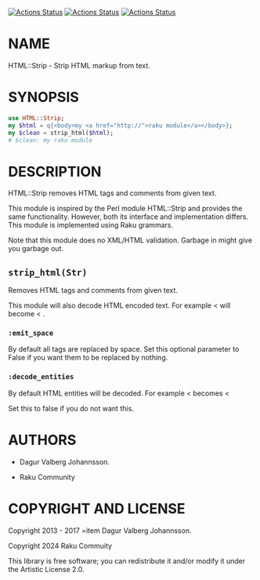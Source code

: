 [![Actions Status](https://github.com/raku-community-modules/HTML-Strip/actions/workflows/linux.yml/badge.svg)](https://github.com/raku-community-modules/HTML-Strip/actions) [![Actions Status](https://github.com/raku-community-modules/HTML-Strip/actions/workflows/macos.yml/badge.svg)](https://github.com/raku-community-modules/HTML-Strip/actions) [![Actions Status](https://github.com/raku-community-modules/HTML-Strip/actions/workflows/windows.yml/badge.svg)](https://github.com/raku-community-modules/HTML-Strip/actions)

NAME
====

HTML::Strip - Strip HTML markup from text.

SYNOPSIS
========

```raku
use HTML::Strip;
my $html = q{<body>my <a href="http://">raku module</a></body>};
my $clean = strip_html($html);
# $clean: my raku module
```

DESCRIPTION
===========

HTML::Strip removes HTML tags and comments from given text.

This module is inspired by the Perl module HTML::Strip and provides the same functionality. However, both its interface and implementation differs. This module is implemented using Raku grammars.

Note that this module does no XML/HTML validation. Garbage in might give you garbage out.

`strip_html(Str)`
-----------------

Removes HTML tags and comments from given text.

This module will also decode HTML encoded text. For example &lt; will become < .

### `:emit_space`

By default all tags are replaced by space. Set this optional parameter to False if you want them to be replaced by nothing.

### `:decode_entities`

By default HTML entities will be decoded. For example &lt; becomes <

Set this to false if you do not want this.

AUTHORS
=======

  * Dagur Valberg Johannsson.

  * Raku Community

COPYRIGHT AND LICENSE
=====================

Copyright 2013 - 2017 =item Dagur Valberg Johannsson.

Copyright 2024 Raku Commuity

This library is free software; you can redistribute it and/or modify it under the Artistic License 2.0.

